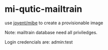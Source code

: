 mi-qutic-mailtrain
===============

use [joyent/mibe](https://github.com/joyent/mibe) to create a provisionable image

Note: mailtrain database need all priviledges.

Login credencials are: admin:test